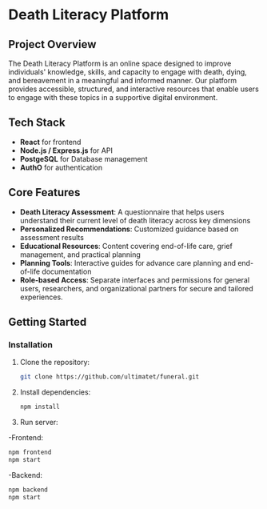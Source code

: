 # Death Literacy Platform

## Project Overview

The Death Literacy Platform is an online space designed to improve individuals' knowledge, skills, and capacity to engage with death, dying, and bereavement in a meaningful and informed manner. Our platform provides accessible, structured, and interactive resources that enable users to engage with these topics in a supportive digital environment.

## Tech Stack
- **React** for frontend
- **Node.js / Express.js** for API
- **PostgeSQL** for Database management
- **AuthO** for authentication

## Core Features

- **Death Literacy Assessment**: A questionnaire that helps users understand their current level of death literacy across key dimensions
- **Personalized Recommendations**: Customized guidance based on assessment results
- **Educational Resources**: Content covering end-of-life care, grief management, and practical planning
- **Planning Tools**: Interactive guides for advance care planning and end-of-life documentation
- **Role-based Access**: Separate interfaces and permissions for general users, researchers, and organizational partners for secure and tailored experiences.

## Getting Started

### Installation

1. Clone the repository:
   ```bash
   git clone https://github.com/ultimatet/funeral.git
   ```

2. Install dependencies:
   ```bash
   npm install
   ```
3. Run server:
   
-Frontend:
   ```bash
   npm frontend
   npm start
   ```
-Backend:
   ```bash
   npm backend
   npm start
   ```


